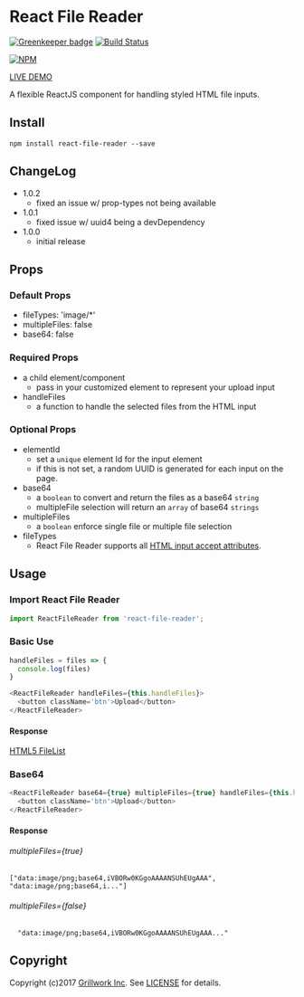# React File Reader

[![Greenkeeper badge](https://badges.greenkeeper.io/GrillWork/react-file-reader.svg)](https://greenkeeper.io/)
[![Build Status](https://travis-ci.org/GrillWork/react-file-reader.png?branch=master)](https://travis-ci.org/GrillWork/react-file-reader)

[![NPM](https://nodei.co/npm/react-file-reader.png?downloads=true&downloadRank=true&stars=true)](https://nodei.co/npm/react-file-reader/)

[LIVE DEMO](http://react-file-reader.herokuapp.com/)

A flexible ReactJS component for handling styled HTML file inputs.

## Install
```
npm install react-file-reader --save
```

## ChangeLog
  - 1.0.2
    - fixed an issue w/ prop-types not being available
  - 1.0.1
    - fixed issue w/ uuid4 being a devDependency
  - 1.0.0
    - initial release

## Props
### Default Props
  - fileTypes: 'image/*'
  - multipleFiles: false
  - base64: false

### Required Props
- a child element/component
  - pass in your customized element to represent your upload input
- handleFiles
  - a function to handle the selected files from the HTML input

### Optional Props
- elementId
  - set a `unique` element Id for the input element
  - if this is not set, a random UUID is generated for each input on the page.
- base64
  - a `boolean` to convert and return the files as a base64 `string`
  - multipleFile selection will return an `array` of base64 `strings`
- multipleFiles
  - a `boolean` enforce single file or multiple file selection
- fileTypes
  - React File Reader supports all [HTML input accept attributes](https://www.w3schools.com/tags/att_input_accept.asp).

## Usage
### Import React File Reader
```javascript
import ReactFileReader from 'react-file-reader';
```

### Basic Use
```javascript
handleFiles = files => {
  console.log(files)
}

<ReactFileReader handleFiles={this.handleFiles}>
  <button className='btn'>Upload</button>
</ReactFileReader>
```

#### Response
[HTML5 FileList](https://developer.mozilla.org/en-US/docs/Web/API/FileList)

### Base64
```javascript
<ReactFileReader base64={true} multipleFiles={true} handleFiles={this.handleFiles}>
  <button className='btn'>Upload</button>
</ReactFileReader>
```

#### Response
###### multipleFiles={true}
```
["data:image/png;base64,iVBORw0KGgoAAAANSUhEUgAAA", "data:image/png;base64,i..."]
```

###### multipleFiles={false}
```
  "data:image/png;base64,iVBORw0KGgoAAAANSUhEUgAAA..."
```

## Copyright
Copyright (c)2017 [Grillwork Inc](http://grillwork.io). See [LICENSE](https://github.com/GrillWork/react-file-reader/blob/master/LICENSE) for details.
